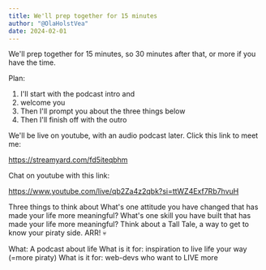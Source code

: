 ```yaml
---
title: We'll prep together for 15 minutes
author: "@OlaHolstVea"
date: 2024-02-01
---
```



We'll prep together for 15 minutes, so 30 minutes after that, or more if you have the time.

Plan:
1. I'll start with the podcast intro and
2. welcome you
3. Then I'll prompt you about the three things below
4. Then I'll finish off with the outro

We'll be live on youtube, with an audio podcast later. Click this link to meet me:

https://streamyard.com/fd5iteqbhm

Chat on youtube with this link:

https://www.youtube.com/live/qb2Za4z2qbk?si=ttWZ4Exf7Rb7hvuH


Three things to think about
What's one attitude you have changed that has made your life more meaningful?
What's one skill you have built that has made your life more meaningful?
Think about a Tall Tale, a way to get to know your piraty side. ARR! 💀

What: A podcast about life
What is it for: inspiration to live life your way (=more piraty)
What is it for: web-devs who want to LIVE more